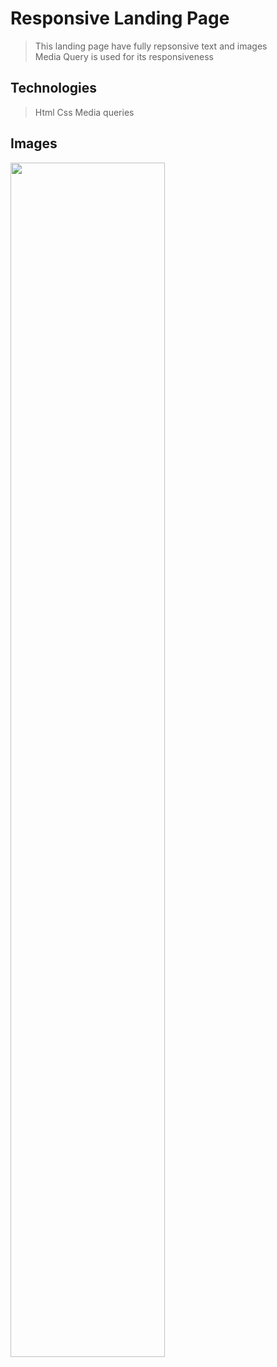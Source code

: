 # Responsive Landing Page 
> This landing page have fully repsonsive text and images<br>
> Media Query is used for its responsiveness<br>
## Technologies
> Html
> Css
> Media queries
## Images

<img src=https://github.com/user-attachments/assets/6be9865d-cffc-49db-a4dd-dc72a0855641 width="70%">

